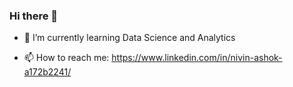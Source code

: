 ### Hi there 👋




- 🌱 I’m currently learning Data Science and Analytics

- 📫 How to reach me: https://www.linkedin.com/in/nivin-ashok-a172b2241/


